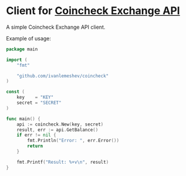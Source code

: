 # Client for [Coincheck Exchange API](https://coincheck.jp/documents/exchange/api)

A simple Coincheck Exchange API client.

Example of usage:

```go
package main

import (
	"fmt"

	"github.com/ivanlemeshev/coincheck"
)

const (
	key    = "KEY"
	secret = "SECRET"
)

func main() {
	api := coincheck.New(key, secret)
	result, err := api.GetBalance()
	if err != nil {
		fmt.Println("Error: ", err.Error())
		return
	}

	fmt.Printf("Result: %+v\n", result)
}
```
